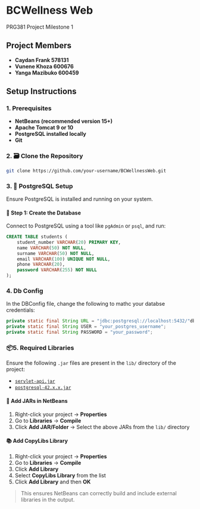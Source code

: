 # BCWellness Web
PRG381 Project Milestone 1
## Project Members

- **Caydan Frank 578131**  
- **Vunene Khoza 600676**   
- **Yanga Mazibuko 600459**

## Setup Instructions

### 1. Prerequisites
- **NetBeans (recommended version 15+)**
- **Apache Tomcat 9 or 10**
- **PostgreSQL installed locally**
- **Git**

### 2. 🗃️ Clone the Repository
```bash
git clone https://github.com/your-username/BCWellnessWeb.git
```

### 3. 🧱 PostgreSQL Setup

Ensure PostgreSQL is installed and running on your system.

#### 📌 Step 1: Create the Database

Connect to PostgreSQL using a tool like `pgAdmin` or `psql`, and run:

```sql
CREATE TABLE students (
    student_number VARCHAR(20) PRIMARY KEY,
    name VARCHAR(50) NOT NULL,
    surname VARCHAR(50) NOT NULL,
    email VARCHAR(100) UNIQUE NOT NULL,
    phone VARCHAR(20),
    password VARCHAR(255) NOT NULL
);
```
### 4. Db Config
In the DBConfig file, change the following to mathc your databse credentials:
```java
private static final String URL = "jdbc:postgresql://localhost:5432/"db_name";
private static final String USER = "your_postgres_username";
private static final String PASSWORD = "your_password";
```
### 📦5. Required Libraries

Ensure the following `.jar` files are present in the `lib/` directory of the project:

- [`servlet-api.jar`](https://mvnrepository.com/artifact/javax.servlet/javax.servlet-api)
- [`postgresql-42.x.x.jar`](https://jdbc.postgresql.org/download/)

#### 🔧 Add JARs in NetBeans
1. Right-click your project → **Properties**
2. Go to **Libraries** → **Compile**
3. Click **Add JAR/Folder** → Select the above JARs from the `lib/` directory

#### 📚 Add CopyLibs Library
1. Right-click your project → **Properties**
2. Go to **Libraries** → **Compile**
3. Click **Add Library**
4. Select **CopyLibs Library** from the list
5. Click **Add Library** and then **OK**

> This ensures NetBeans can correctly build and include external libraries in the output.




